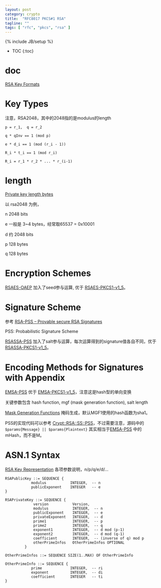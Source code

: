 ```yaml
---
layout: post
category: crypto
title:  "RFC8017 PKCS#1 RSA"
tagline: ""
tags: [ "rfc", "pkcs", "rsa" ] 
---
```

{% include JB/setup %}

* TOC
{:toc}

# doc

[RSA Key Formats](https://www.cryptosys.net/pki/rsakeyformats.html)

# Key Types 

注意，RSA2048，其中的2048指的是modulus的length

    p = r_1,  q = r_2

    q * qInv == 1 (mod p)

    e * d_i == 1 (mod (r_i - 1))

    R_i * t_i == 1 (mod r_i)

    R_i = r_1 * r_2 * ... * r_(i-1)

# length

[Private key length bytes](https://stackoverflow.com/questions/5403808/private-key-length-bytes)

以 rsa2048 为例，

n 2048 bits

e 一般是 3~4 bytes，经常取65537 = 0x10001

d 约 2048 bits

p 128 bytes

q 128 bytes

# Encryption Schemes

[RSAES-OAEP](https://tools.ietf.org/html/rfc8017#section-7.1) 加入了seed参与运算, 优于 [RSAES-PKCS1-v1_5](https://tools.ietf.org/html/rfc8017#section-7.2.1)。

# Signature Scheme

参考 [RSA-PSS – Provable secure RSA Signatures](https://rsapss.hboeck.de/rsapss.pdf)

PSS: Probabilistic Signature Scheme 

[RSASSA-PSS](https://tools.ietf.org/html/rfc8017#section-8.1.1) 加入了salt参与运算，每次运算得到的signature值各自不同，优于 [RSASSA-PKCS1-v1_5](https://tools.ietf.org/html/rfc8017#section-8.2.1)。

# Encoding Methods for Signatures with Appendix

[EMSA-PSS](https://tools.ietf.org/html/rfc8017#section-9.1) 优于 [EMSA-PKCS1-v1_5](https://tools.ietf.org/html/rfc8017#section-9.2)，注意这是hash型的单向变换

关键参数包含 hash function, mgf (mask generation function), salt length

[Mask Generation Functions](https://tools.ietf.org/html/rfc8017#page-66) 掩码生成，默认MGF1使用的hash函数为sha1。

PSS的实现代码可以参考 [Crypt::RSA::SS::PSS](https://metacpan.org/source/Crypt::RSA::SS::PSS)，不过需要注意，源码中的 ``$params{Message} || $params{Plaintext}`` 其实相当于[EMSA-PSS](https://tools.ietf.org/html/rfc8017#section-9.1) 中的mHash，而不是M。

# ASN.1 Syntax

[RSA Key Representation](https://tools.ietf.org/html/rfc8017#appendix-A.1) 各项参数说明，n/p/q/e/d/...

    RSAPublicKey ::= SEQUENCE {
                modulus           INTEGER,  -- n
                publicExponent    INTEGER   -- e
    }

    RSAPrivateKey ::= SEQUENCE {
                 version           Version,
                 modulus           INTEGER,  -- n
                 publicExponent    INTEGER,  -- e
                 privateExponent   INTEGER,  -- d
                 prime1            INTEGER,  -- p
                 prime2            INTEGER,  -- q
                 exponent1         INTEGER,  -- d mod (p-1)
                 exponent2         INTEGER,  -- d mod (q-1)
                 coefficient       INTEGER,  -- (inverse of q) mod p
                 otherPrimeInfos   OtherPrimeInfos OPTIONAL
             }

    OtherPrimeInfos ::= SEQUENCE SIZE(1..MAX) OF OtherPrimeInfo

    OtherPrimeInfo ::= SEQUENCE {
                prime             INTEGER,  -- ri
                exponent          INTEGER,  -- di
                coefficient       INTEGER   -- ti
    }
